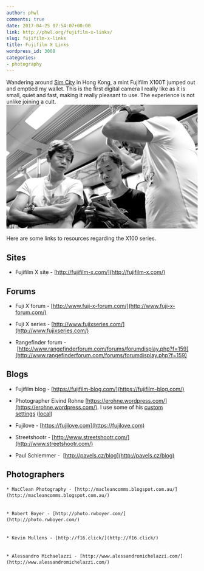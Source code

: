 ```yaml
---
author: phwl
comments: true
date: 2017-04-25 07:54:07+00:00
link: http://phwl.org/fujifilm-x-links/
slug: fujifilm-x-links
title: Fujifilm X Links
wordpress_id: 3008
categories:
- photography
---
```


Wandering around [Sim City](http://www.allabouthongkong.com/?p=644) in Hong Kong, a mint Fujifilm X100T jumped out and emptied my wallet. This is the first digital camera I really like as it is small, quiet and fast, making it really pleasant to use. The experience is not unlike joining a cult.[
](/assets/images/2017/04/DSCF4152.jpg)[![](/assets/images/2017/04/DSCF4152-bw.jpg)](http://phwl.org/wp-content/uploads/2017/04/DSCF4152-bw.jpg)

<!-- more -->

Here are some links to resources regarding the X100 series.


## Sites





 	
  * Fujifilm X site - [http://fujifilm-x.com/](http://fujifilm-x.com/)




## Forums





 	
  * Fuji X forum - [http://www.fuji-x-forum.com/](http://www.fuji-x-forum.com/)

 	
  * Fuji X series - [http://www.fujixseries.com/](http://www.fujixseries.com/)

 	
  * Rangefinder forum - [http://www.rangefinderforum.com/forums/forumdisplay.php?f=159](http://www.rangefinderforum.com/forums/forumdisplay.php?f=159)




## Blogs





 	
  * Fujifilm blog - [https://fujifilm-blog.com/](https://fujifilm-blog.com/)

 	
  * Photographer Eivind Rohne [https://erohne.wordpress.com/](https://erohne.wordpress.com/). I use some of his [custom settings](https://erohne.wordpress.com/2015/01/05/custom-settings-for-the-fujifilm-x-t1/) ([local](/assets/images/2017/04/img_0879-0.jpg))

 	
  * Fujilove - [https://fujilove.com](https://fujilove.com)

 	
  * Streetshootr - [http://www.streetshootr.com/](http://www.streetshootr.com/)

 	
  * Paul Schlemmer -  [http://pavels.cz/blog](http://pavels.cz/blog)


## Photographers



 	
    * MacClean Photography - [http://macleancomms.blogspot.com.au/](http://macleancomms.blogspot.com.au/)

 	
    * Robert Boyer - [http://photo.rwboyer.com/](http://photo.rwboyer.com/)

 	
    * Kevin Mullens - [http://f16.click/](http://f16.click/)

 	
    * Alessandro Michaelazzi - [http://www.alessandromichelazzi.com/](http://www.alessandromichelazzi.com/)






